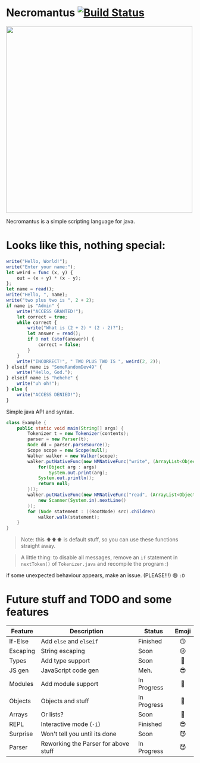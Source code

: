 #  Necromantus [![Build Status](https://travis-ci.org/somerandomdev49/Necromantus.png?branch=master)](https://travis-ci.org/somerandomdev49/Necromantus.png)

<img width="500" height="500" src="https://raw.githubusercontent.com/somerandomdev49/Necromantus/master/NECROMANTUS-LOGO.png"></img>

Necromantus is a simple scripting language for java.

# Looks like this, nothing special:

```javascript
write("Hello, World!");
write("Enter your name:");
let weird = func (x, y) {
	out = (x + y) * (x - y);
};
let name = read();
write("Hello, ", name);
write("two plus two is ", 2 + 2);
if name is "Admin" {
	write("ACCESS GRANTED!");
	let correct = true;
	while correct {
		write("What is (2 + 2) * (2 - 2)?");
		let answer = read();
		if 0 not (stof(answer)) {
			correct = false;
		}
	}
	write("INCORRECT!", " TWO PLUS TWO IS ", weird(2, 2));
} elseif name is "SomeRandomDev49" {
    write("Hello, God.");
} elseif name is "hehehe" {
    write("uh oh!");
} else {
    write("ACCESS DENIED!");
}
```

Simple java API and syntax.
```java
class Example {
    public static void main(String[] args) {
        Tokenizer t = new Tokenizer(contents);
        parser = new Parser(t);
        Node dd = parser.parseSource();
        Scope scope = new Scope(null);
        Walker walker = new Walker(scope);
        walker.putNativeFunc(new NMNativeFunc("write", (ArrayList<Object> args) -> {
            for(Object arg : args)
                System.out.print(arg);
            System.out.println();
            return null;
        }));
        walker.putNativeFunc(new NMNativeFunc("read", (ArrayList<Object> args) -> 
            new Scanner(System.in).nextLine()
        ));
        for (Node statement : ((RootNode) src).children)
            walker.walk(statement);
    }
}
```
> Note: this ⬆⬆⬆ is default stuff, so you can use these functions straight away.

> A little thing: to disable all messages, remove an `if` statement in `nextToken()` of `Tokenizer.java` and recompile the program :)

if some unexpected behaviour appears, make an issue. (PLEASE!!!)
:smile:
`:D`

# Future stuff and TODO and some features

| Feature | Description            |  Status     | Emoji  |
|---------|------------------------|-------------|:------:|
| If-Else | Add `else` and `elseif`|   Finished  |   🙃   |
| Escaping| String escaping        |   Soon      |   😐   |
| Types   | Add type support       |   Soon      |   🤔   |
| JS gen  | JavaScript code gen    |   Meh.      |   😎   |
| Modules | Add module support     | In Progress |   🙂   |
| Objects | Objects and stuff      | In Progress |   🤔   |
|Arrays|Or lists?|Soon|🤔
| REPL    | Interactive mode (`-i`)|   Finished  |   😎   |
| Surprise| Won't tell you until its done| Soon | 😈 |
|Parser|Reworking the Parser for above stuff|In Progress|😈|



